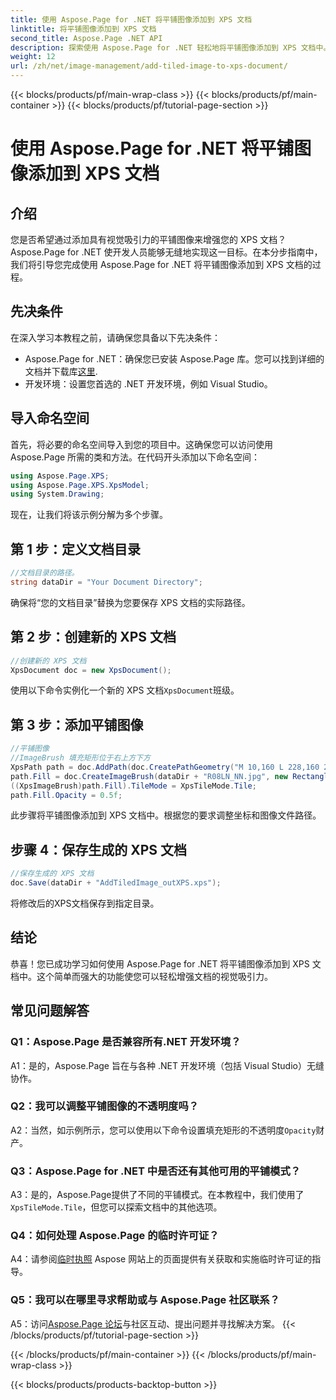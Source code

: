 ```yaml
---
title: 使用 Aspose.Page for .NET 将平铺图像添加到 XPS 文档
linktitle: 将平铺图像添加到 XPS 文档
second_title: Aspose.Page .NET API
description: 探索使用 Aspose.Page for .NET 轻松地将平铺图像添加到 XPS 文档中。增强视觉吸引力并创建令人惊叹的文档。
weight: 12
url: /zh/net/image-management/add-tiled-image-to-xps-document/
---
```


{{< blocks/products/pf/main-wrap-class >}}
{{< blocks/products/pf/main-container >}}
{{< blocks/products/pf/tutorial-page-section >}}

# 使用 Aspose.Page for .NET 将平铺图像添加到 XPS 文档

## 介绍

您是否希望通过添加具有视觉吸引力的平铺图像来增强您的 XPS 文档？ Aspose.Page for .NET 使开发人员能够无缝地实现这一目标。在本分步指南中，我们将引导您完成使用 Aspose.Page for .NET 将平铺图像添加到 XPS 文档的过程。

## 先决条件

在深入学习本教程之前，请确保您具备以下先决条件：

-  Aspose.Page for .NET：确保您已安装 Aspose.Page 库。您可以找到详细的文档并下载库[这里](https://reference.aspose.com/page/net/).
- 开发环境：设置您首选的 .NET 开发环境，例如 Visual Studio。

## 导入命名空间

首先，将必要的命名空间导入到您的项目中。这确保您可以访问使用 Aspose.Page 所需的类和方法。在代码开头添加以下命名空间：

```csharp
using Aspose.Page.XPS;
using Aspose.Page.XPS.XpsModel;
using System.Drawing;
```

现在，让我们将该示例分解为多个步骤。

## 第 1 步：定义文档目录

```csharp
//文档目录的路径。
string dataDir = "Your Document Directory";
```

确保将“您的文档目录”替换为您要保存 XPS 文档的实际路径。

## 第 2 步：创建新的 XPS 文档

```csharp
//创建新的 XPS 文档
XpsDocument doc = new XpsDocument();
```

使用以下命令实例化一个新的 XPS 文档`XpsDocument`班级。

## 第 3 步：添加平铺图像

```csharp
//平铺图像
//ImageBrush 填充矩形位于右上方下方
XpsPath path = doc.AddPath(doc.CreatePathGeometry("M 10,160 L 228,160 228,305 10,305"));
path.Fill = doc.CreateImageBrush(dataDir + "R08LN_NN.jpg", new RectangleF(0f, 0f, 128f, 96f), new RectangleF(0f, 0f, 64f, 48f));
((XpsImageBrush)path.Fill).TileMode = XpsTileMode.Tile;
path.Fill.Opacity = 0.5f;
```

此步骤将平铺图像添加到 XPS 文档中。根据您的要求调整坐标和图像文件路径。

## 步骤 4：保存生成的 XPS 文档

```csharp
//保存生成的 XPS 文档
doc.Save(dataDir + "AddTiledImage_outXPS.xps");
```

将修改后的XPS文档保存到指定目录。

## 结论

恭喜！您已成功学习如何使用 Aspose.Page for .NET 将平铺图像添加到 XPS 文档中。这个简单而强大的功能使您可以轻松增强文档的视觉吸引力。

## 常见问题解答

### Q1：Aspose.Page 是否兼容所有.NET 开发环境？

A1：是的，Aspose.Page 旨在与各种 .NET 开发环境（包括 Visual Studio）无缝协作。

### Q2：我可以调整平铺图像的不透明度吗？

A2：当然，如示例所示，您可以使用以下命令设置填充矩形的不透明度`Opacity`财产。

### Q3：Aspose.Page for .NET 中是否还有其他可用的平铺模式？

 A3：是的，Aspose.Page提供了不同的平铺模式。在本教程中，我们使用了`XpsTileMode.Tile`，但您可以探索文档中的其他选项。

### Q4：如何处理 Aspose.Page 的临时许可证？

 A4：请参阅[临时执照](https://purchase.aspose.com/temporary-license/) Aspose 网站上的页面提供有关获取和实施临时许可证的指导。

### Q5：我可以在哪里寻求帮助或与 Aspose.Page 社区联系？

 A5：访问[Aspose.Page 论坛](https://forum.aspose.com/c/page/39)与社区互动、提出问题并寻找解决方案。
{{< /blocks/products/pf/tutorial-page-section >}}

{{< /blocks/products/pf/main-container >}}
{{< /blocks/products/pf/main-wrap-class >}}

{{< blocks/products/products-backtop-button >}}
